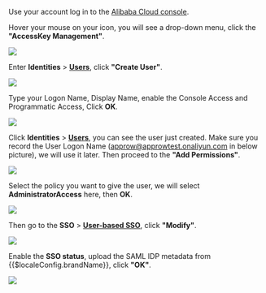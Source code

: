 <IntegrationDetailCard title="Set up Alibaba Cloud">

Use your account log in to the [Alibaba Cloud console](https://homenew-intl.console.aliyun.com).

Hover your mouse on your icon, you will see a drop-down menu, click the **"AccessKey Management"**.

![](~@imagesEnUs/integration/ali-cloud/2-1.jpg)

Enter **Identities** > [**Users**](https://ram.console.aliyun.com/users), click **"Create User"**.

![](~@imagesEnUs/integration/ali-cloud/2-2.png)

Type your Logon Name, Display Name, enable the Console Access and Programmatic Access, Click **OK**.

![](~@imagesEnUs/integration/ali-cloud/2-3.png)

Click **Identities** > [**Users**](https://ram.console.aliyun.com/users), you can see the user just created. Make sure you record the User Logon Name (approw@approwtest.onaliyun.com in below picture), we will use it later. Then proceed to the **"Add Permissions"**.

![](~@imagesEnUs/integration/ali-cloud/2-4.png)

Select the policy you want to give the user, we will select **AdministratorAccess** here, then **OK**.

![](~@imagesEnUs/integration/ali-cloud/2-5.png)

Then go to the **SSO** > [**User-based SSO**](https://ram.console.aliyun.com/providers), click **"Modify"**.

![](~@imagesEnUs/integration/ali-cloud/2-6.png)

Enable the **SSO status**, upload the SAML IDP metadata from {{$localeConfig.brandName}}, click **"OK"**.

![](~@imagesEnUs/integration/ali-cloud/2-7.png)

</IntegrationDetailCard>
